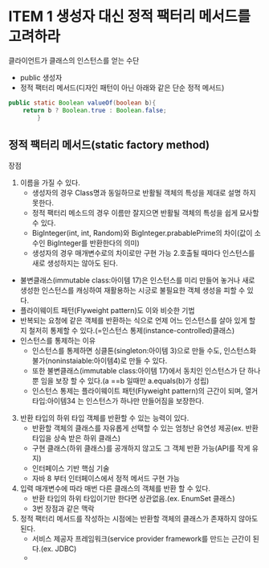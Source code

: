 # ITEM 1 생성자 대신 정적 팩터리 메서드를 고려하라

클라이언트가 클래스의 인스턴스를 얻는 수단
* public 생성자
* 정적 팩터리 메서드(디자인 패턴이 아닌 아래와 같은 단순 정적 메서드)
```java
public static Boolean valueOf(boolean b){
    return b ? Boolean.true : Boolean.false;
        }
```

## 정적 팩터리 메서드(static factory method)
장점
1. 이름을 가질 수 있다.
    * 생성자의 경우 Class명과 동일하므로 반활될 객체의 특성을 제대로 설명 하지 못한다.
    * 정적 팩터리 메소드의 경우 이름만 잘지으면 반활될 객체의 특성을 쉽게 묘사할 수 있다.
    * BigInteger(int, int, Random)와 BigInteger.prabablePrime의 차이(값이 소수인 BigInteger를 반환한다의 의미)
    * 생성자의 경우 매개변수로의 차이로만 구현 가능
2.호출될 때마다 인스턴스를 새로 생성하지는 않아도 된다.
  * 불변클래스(immutable class:아이템 17)은 인스턴스를 미리 만들어 놓거나 새로 생성한 인스턴스를 캐싱하여 재활용하는 시긍로 불필요한 객체 생성을 피할 수 있다.
  * 플라이웨이트 패턴(Flyweight pattern)도 이와 비슷한 기법
  * 반복되는 요청에 같은 객체를 반환하는 식으로 언제 어느 인스턴스를 살아 있게 할지 철저히 통제할 수 있다.(=인스턴스 통제(instance-controlled)클래스)
  * 인스턴스를 통제하는 이유
    * 인스턴스를 통제하면 싱클톤(singleton:아이템 3)으로 만들 수도, 인스턴스화 불가(noninstaiable:아이템4)로 만들 수 있다.
    * 또한 불변클래스(immutable class:아이템 17)에서 동치인 인스턴스가 단 하나뿐 임을 보장 할 수 있다.(a ==b 일때만 a.equals(b)가 성립)
    * 인스턴스 통제는 플라이웨이트 패턴(Flyweight pattern)의 근간이 되며, 열거타입:아이템34 는 인스턴스가 하나만 만들어짐을 보장한다.
3. 반환 타입의 하위 타입 객체를 반환할 수 있는 능력이 있다.
   * 반환할 객체의 클래스를 자유롭게 선택할 수 있는 엄청난 유연성 제공(ex. 반환 타입을 상속 받은 하위 클래스)
   * 구현 클래스(하위 클래스)를 공개하지 않고도 그 객체 반환 가능(API를 작게 유지)
   * 인터페이스 기반 핵심 기술
   * 자바 8 부터 인터페이스에서 정적 메서드 구현 가능
4. 입력 매개변수에 따라 매번 다른 클래스의 객체를 반환 할 수 있다.
   * 반환 타입의 하위 타입이기만 한다면 상관없음.(ex. EnumSet 클래스)
   * 3번 장점과 같은 맥락
5. 정적 팩터리 메서드를 작성하는 시점에는 반환할 객체의 클래스가 존재하지 않아도 된다.
   * 서비스 제공자 프레임워크(service provider framework를 만드는 근간이 된다.(ex. JDBC)
   * 